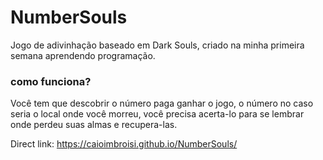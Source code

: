 # NumberSouls
Jogo de adivinhação baseado em Dark Souls, criado na minha primeira semana aprendendo programação.

### como funciona?
Você tem que descobrir o número paga ganhar o jogo, o número no caso seria o local onde você morreu, você precisa acerta-lo para se lembrar onde perdeu
suas almas e recupera-las. 

Direct link: https://caioimbroisi.github.io/NumberSouls/
